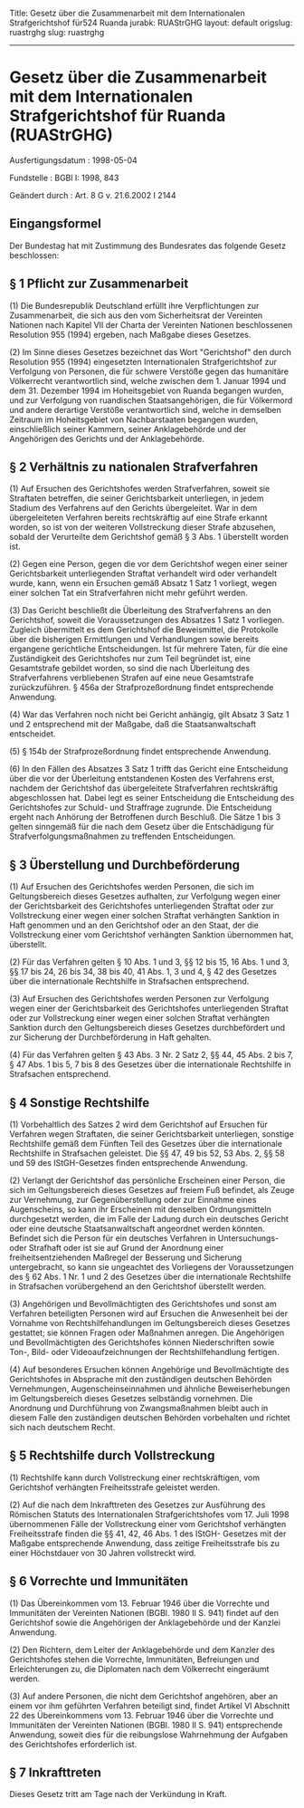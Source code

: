 Title: Gesetz über die Zusammenarbeit mit dem Internationalen Strafgerichtshof für524
  Ruanda
jurabk: RUAStrGHG
layout: default
origslug: ruastrghg
slug: ruastrghg

---

# Gesetz über die Zusammenarbeit mit dem Internationalen Strafgerichtshof für Ruanda (RUAStrGHG)

Ausfertigungsdatum
:   1998-05-04

Fundstelle
:   BGBl I: 1998, 843

Geändert durch
:   Art. 8 G v. 21.6.2002 I 2144


## Eingangsformel

Der Bundestag hat mit Zustimmung des Bundesrates das folgende Gesetz
beschlossen:


## § 1 Pflicht zur Zusammenarbeit

(1) Die Bundesrepublik Deutschland erfüllt ihre Verpflichtungen zur
Zusammenarbeit, die sich aus den vom Sicherheitsrat der Vereinten
Nationen nach Kapitel VII der Charta der Vereinten Nationen
beschlossenen Resolution 955 (1994) ergeben, nach Maßgabe dieses
Gesetzes.

(2) Im Sinne dieses Gesetzes bezeichnet das Wort "Gerichtshof" den
durch Resolution 955 (1994) eingesetzten Internationalen
Strafgerichtshof zur Verfolgung von Personen, die für schwere Verstöße
gegen das humanitäre Völkerrecht verantwortlich sind, welche zwischen
dem 1. Januar 1994 und dem 31. Dezember 1994 im Hoheitsgebiet von
Ruanda begangen wurden, und zur Verfolgung von ruandischen
Staatsangehörigen, die für Völkermord und andere derartige Verstöße
verantwortlich sind, welche in demselben Zeitraum im Hoheitsgebiet von
Nachbarstaaten begangen wurden, einschließlich seiner Kammern, seiner
Anklagebehörde und der Angehörigen des Gerichts und der
Anklagebehörde.


## § 2 Verhältnis zu nationalen Strafverfahren

(1) Auf Ersuchen des Gerichtshofes werden Strafverfahren, soweit sie
Straftaten betreffen, die seiner Gerichtsbarkeit unterliegen, in jedem
Stadium des Verfahrens auf den Gerichts übergeleitet. War in dem
übergeleiteten Verfahren bereits rechtskräftig auf eine Strafe erkannt
worden, so ist von der weiteren Vollstreckung dieser Strafe abzusehen,
sobald der Verurteilte dem Gerichtshof gemäß § 3 Abs. 1 überstellt
worden ist.

(2) Gegen eine Person, gegen die vor dem Gerichtshof wegen einer
seiner Gerichtsbarkeit unterliegenden Straftat verhandelt wird oder
verhandelt wurde, kann, wenn ein Ersuchen gemäß Absatz 1 Satz 1
vorliegt, wegen einer solchen Tat ein Strafverfahren nicht mehr
geführt werden.

(3) Das Gericht beschließt die Überleitung des Strafverfahrens an den
Gerichtshof, soweit die Voraussetzungen des Absatzes 1 Satz 1
vorliegen. Zugleich übermittelt es dem Gerichtshof die Beweismittel,
die Protokolle über die bisherigen Ermittlungen und Verhandlungen
sowie bereits ergangene gerichtliche Entscheidungen. Ist für mehrere
Taten, für die eine Zuständigkeit des Gerichtshofes nur zum Teil
begründet ist, eine Gesamtstrafe gebildet worden, so sind die nach
Überleitung des Strafverfahrens verbliebenen Strafen auf eine neue
Gesamtstrafe zurückzuführen. § 456a der Strafprozeßordnung findet
entsprechende Anwendung.

(4) War das Verfahren noch nicht bei Gericht anhängig, gilt Absatz 3
Satz 1 und 2 entsprechend mit der Maßgabe, daß die Staatsanwaltschaft
entscheidet.

(5) § 154b der Strafprozeßordnung findet entsprechende Anwendung.

(6) In den Fällen des Absatzes 3 Satz 1 trifft das Gericht eine
Entscheidung über die vor der Überleitung entstandenen Kosten des
Verfahrens erst, nachdem der Gerichtshof das übergeleitete
Strafverfahren rechtskräftig abgeschlossen hat. Dabei legt es seiner
Entscheidung die Entscheidung des Gerichtshofes zur Schuld- und
Straffrage zugrunde. Die Entscheidung ergeht nach Anhörung der
Betroffenen durch Beschluß. Die Sätze 1 bis 3 gelten sinngemäß für die
nach dem Gesetz über die Entschädigung für Strafverfolgungsmaßnahmen
zu treffenden Entscheidungen.


## § 3 Überstellung und Durchbeförderung

(1) Auf Ersuchen des Gerichtshofes werden Personen, die sich im
Geltungsbereich dieses Gesetzes aufhalten, zur Verfolgung wegen einer
der Gerichtsbarkeit des Gerichtshofes unterliegenden Straftat oder zur
Vollstreckung einer wegen einer solchen Straftat verhängten Sanktion
in Haft genommen und an den Gerichtshof oder an den Staat, der die
Vollstreckung einer vom Gerichtshof verhängten Sanktion übernommen
hat, überstellt.

(2) Für das Verfahren gelten § 10 Abs. 1 und 3, §§ 12 bis 15, 16 Abs.
1 und 3, §§ 17 bis 24, 26 bis 34, 38 bis 40, 41 Abs. 1, 3 und 4, § 42
des Gesetzes über die internationale Rechtshilfe in Strafsachen
entsprechend.

(3) Auf Ersuchen des Gerichtshofes werden Personen zur Verfolgung
wegen einer der Gerichtsbarkeit des Gerichtshofes unterliegenden
Straftat oder zur Vollstreckung einer wegen einer solchen Straftat
verhängten Sanktion durch den Geltungsbereich dieses Gesetzes
durchbefördert und zur Sicherung der Durchbeförderung in Haft
gehalten.

(4) Für das Verfahren gelten § 43 Abs. 3 Nr. 2 Satz 2, §§ 44, 45 Abs.
2 bis 7, § 47 Abs. 1 bis 5, 7 bis 8 des Gesetzes über die
internationale Rechtshilfe in Strafsachen entsprechend.


## § 4 Sonstige Rechtshilfe

(1) Vorbehaltlich des Satzes 2 wird dem Gerichtshof auf Ersuchen für
Verfahren wegen Straftaten, die seiner Gerichtsbarkeit unterliegen,
sonstige Rechtshilfe gemäß dem Fünften Teil des Gesetzes über die
internationale Rechtshilfe in Strafsachen geleistet. Die §§ 47, 49 bis
52, 53 Abs. 2, §§ 58 und 59 des IStGH-Gesetzes finden entsprechende
Anwendung.

(2) Verlangt der Gerichtshof das persönliche Erscheinen einer Person,
die sich im Geltungsbereich dieses Gesetzes auf freiem Fuß befindet,
als Zeuge zur Vernehmung, zur Gegenüberstellung oder zur Einnahme
eines Augenscheins, so kann ihr Erscheinen mit denselben
Ordnungsmitteln durchgesetzt werden, die im Falle der Ladung durch ein
deutsches Gericht oder eine deutsche Staatsanwaltschaft angeordnet
werden könnten. Befindet sich die Person für ein deutsches Verfahren
in Untersuchungs- oder Strafhaft oder ist sie auf Grund der Anordnung
einer freiheitsentziehenden Maßregel der Besserung und Sicherung
untergebracht, so kann sie ungeachtet des Vorliegens der
Voraussetzungen des § 62 Abs. 1 Nr. 1 und 2 des Gesetzes über die
internationale Rechtshilfe in Strafsachen vorübergehend an den
Gerichtshof überstellt werden.

(3) Angehörigen und Bevollmächtigten des Gerichtshofes und sonst am
Verfahren beteiligten Personen wird auf Ersuchen die Anwesenheit bei
der Vornahme von Rechtshilfehandlungen im Geltungsbereich dieses
Gesetzes gestattet; sie können Fragen oder Maßnahmen anregen. Die
Angehörigen und Bevollmächtigten des Gerichtshofes können
Niederschriften sowie Ton-, Bild- oder Videoaufzeichnungen der
Rechtshilfehandlung fertigen.

(4) Auf besonderes Ersuchen können Angehörige und Bevollmächtigte des
Gerichtshofes in Absprache mit den zuständigen deutschen Behörden
Vernehmungen, Augenscheinseinnahmen und ähnliche Beweiserhebungen im
Geltungsbereich dieses Gesetzes selbständig vornehmen. Die Anordnung
und Durchführung von Zwangsmaßnahmen bleibt auch in diesem Falle den
zuständigen deutschen Behörden vorbehalten und richtet sich nach
deutschem Recht.


## § 5 Rechtshilfe durch Vollstreckung

(1) Rechtshilfe kann durch Vollstreckung einer rechtskräftigen, vom
Gerichtshof verhängten Freiheitsstrafe geleistet werden.

(2) Auf die nach dem Inkrafttreten des Gesetzes zur Ausführung des
Römischen Statuts des Internationalen Strafgerichtshofes vom 17. Juli
1998 übernommenen Fälle der Vollstreckung einer vom Gerichtshof
verhängten Freiheitsstrafe finden die §§ 41, 42, 46 Abs. 1 des IStGH-
Gesetzes mit der Maßgabe entsprechende Anwendung, dass zeitige
Freiheitsstrafe bis zu einer Höchstdauer von 30 Jahren vollstreckt
wird.


## § 6 Vorrechte und Immunitäten

(1) Das Übereinkommen vom 13. Februar 1946 über die Vorrechte und
Immunitäten der Vereinten Nationen (BGBl. 1980 II S. 941) findet auf
den Gerichtshof sowie die Angehörigen der Anklagebehörde und der
Kanzlei Anwendung.

(2) Den Richtern, dem Leiter der Anklagebehörde und dem Kanzler des
Gerichtshofes stehen die Vorrechte, Immunitäten, Befreiungen und
Erleichterungen zu, die Diplomaten nach dem Völkerrecht eingeräumt
werden.

(3) Auf andere Personen, die nicht dem Gerichtshof angehören, aber an
einem vor ihm geführten Verfahren beteiligt sind, findet Artikel VI
Abschnitt 22 des Übereinkommens vom 13. Februar 1946 über die
Vorrechte und Immunitäten der Vereinten Nationen (BGBl. 1980 II S.
941) entsprechende Anwendung, soweit dies für die reibungslose
Wahrnehmung der Aufgaben des Gerichtshofes erforderlich ist.


## § 7 Inkrafttreten

Dieses Gesetz tritt am Tage nach der Verkündung in Kraft.

